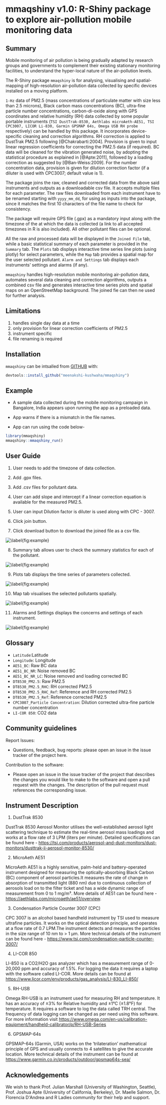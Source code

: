 
# mmaqshiny v1.0: R-Shiny package to explore air-pollution mobile monitoring data 

<!-- badges: start -->
<!-- badges: end -->

## Summary

Mobile monitoring of air pollution is being gradually adapted by research groups and governments to complement their existing stationary monitoring facilities, to understand the hyper-local nature of the air-pollution levels.

The R-Shiny package `mmaqshiny` is for analysing, visualising and spatial-mapping of high-resolution air-pollution data collected by specific devices installed on a moving platform. 

`1-Hz` data of PM2.5 (mass concentrations of particulate matter with size less than 2.5 microns), Black carbon mass concentrations (BC), ultra-fine particle number concentrations, carbon-di-oxide along with GPS coordinates and relative humidity (RH) data collected by some popular portable instruments (`TSI DustTrak-8530, Aethlabs microAeth-AE51, TSI CPC3007, LICOR Li-830, Garmin GPSMAP 64s, Omega USB RH probe` respectively) can be handled by this package. It incorporates device-specific cleaning and correction algorithms. RH correction is applied to DustTrak PM2.5 following [@Chakrabarti:2004]. Provision is given to input linear regression coefficients for correcting the PM2.5 data (if required). BC data will be cleaned for the vibration generated noise, by adopting the statistical procedure as explained in [@Apte:2011], followed by a loading correction as suggested by [@Ban-Weiss:2009]. For the number concentration data, provision is given for dilution correction factor (if a diluter is used with CPC3007; default value is 1).

The package joins the raw, cleaned and corrected data from the above said instruments and outputs as a downloadable csv file. It accepts multiple files for each parameter. The raw files downloaded from each instrument have to be renamed starting with `yyyy_mm_dd`, for using as inputs into the package, since it matches the first 10 characters of the file name to check for consistency.

The package will require GPS file (.gpx) as a mandatory input along with the timezone of the at which the data is collected (a link to all accepted timezones in R is also included). All other pollutant files can be optional. 

All the raw and processed data will be displayed in the `Joined File` tab, while a basic statistical summary of each parameter is provided in the `Summary` tab. The `Plots` tab displays interactive  time series line plots (using plotly) for select parameters, while the `Map` tab provides a spatial map for the user selected pollutant. `Alarm and Settings` tab displays each instruments’ settings and alarms (if any).


`mmaqshiny` handles high-resolution mobile monitoring air-pollution data, automates several data cleaning and correction algorithms, outputs a combined csv file and generates interactive time series plots and spatial maps on an OpenStreetMap background. The joined fie can then ne used for further analysis.


## Limitations

1) handles single day data at a time
2) only provision for linear correction coefficients of PM2.5
3) instrument specific 
4) file renaming is required


## Installation

`mmaqshiny` can be intsalled from [GITHUB](https://github.com/) with:

``` r
devtools::install_github("meenakshi-kushwaha/mmaqshiny")
```

## Example

- A sample data collected during the mobile monitoring campaign in Bangalore, India appears upon running the app as a preloaded data.

- App warns if there is a mismatch in the file names.

- App can run using the code below- 

``` r
library(mmaqshiny)
mmaqshiny::mmaqshiny_run()
```

## User Guide

1. User needs to add the timezone of data collection. 

2. Add .gpx files. 

3. Add .csv files for pollutant data.

4. User can add slope and intercept if a linear correction equation is available for the measured PM2.5. 

5. User can input Dilution factor is diluter is used along with CPC - 3007. 

6. Click join button. 

7. Click download button to download the joined file as a csv file.

![\label{fig:example}](007.png)

8. Summary tab allows user to check the summary statistics for each of the pollutant. 

![\label{fig:example}](008.png)

9. Plots tab displays the time series of parameters collected. 

![\label{fig:example}](005.png)

10. Map tab visualises the selected pollutants spatially.

![\label{fig:example}](002.png)

11. Alarms and Settings displays the concerns and settings of each instrument. 

![\label{fig:example}](003.png)


## Glossary
- `Latitude`:Latitude
- `Longitude`: Longitude
- `AE51_BC`: Raw BC data 
- `AE51_BC_NR`: Noise removed BC 
- `AE51_BC_NR_LC`: Noise removed and loading corrected BC
- `DT8530_PM2.5`: Raw PM2.5
- `DT8530_PM2.5_RHC`: RH corrected PM2.5
- `DT8530_PM2.5_RHC_Ref`: Reference and RH corrected PM2.5
- `DT8530_PM2.5_Ref`: Reference corrected PM2.5
- `CPC3007_Particle Concentration`: Dilution corrected ultra-fine particle number concentration
- `LI-COR 850`: CO2 data


## Community guidelines

Report Issues:

- Questions, feedback, bug reports: please open an issue in the issue tracker of the project here.

Contribution to the software:

- Please open an issue in the issue tracker of the project that describes the changes you would like to make to the software and open a pull request with the changes. The description of the pull request must references the corresponding issue.


## Instrument Description

1. DustTrak 8530

DustTrak 8530 Aerosol Monitor utilises the well-established aerosol light scattering technique to estimate the real-time aerosol mass loadings and works at a flow rate of 3 LPM (liters per minute).  Detailed specifications can be found here - https://tsi.com/products/aerosol-and-dust-monitors/dust-monitors/dusttrak-ii-aerosol-monitor-8530/


2. MicroAeth AE51

MicroAeth AE51 is a highly sensitive, palm-held and battery-operated instrument designed for measuring the optically-absorbing Black Carbon (BC) component of aerosol particles.It measures the rate of change in absorption of transmitted light (880 nm) due to continuous collection of aerosols load on to the filter ticket and has a wide dynamic range of measurement from 0 to 1 mg/m³. More details of AE51 can be found here -  https://aethlabs.com/microaeth/ae51/overview.

3. Condensation Particle Counter 3007 (CPC)

CPC 3007 is an alcohol based handheld instrument by TSI used to measure ultrafine particles. It works on the optical detection principle, and operates at a flow rate of 0.7 LPM.The instrument detects and measures the particles in the size range of 10 nm to > 1 µm. More technical details of the instrument can be found here - https://www.tsi.com/condensation-particle-counter-3007/

4. LI-COR 850

LI-850 is a CO2/H2O gas analyzer which has a measurement range of 0-20,000 ppm and accuracy of 1.5%. For logging the data it requires a laptop with the software called LI-COR. More details can be found at https://www.licor.com/env/products/gas_analysis/LI-830_LI-850/ 

5. RH-USB

Omega RH-USB is an instrument used for measuring RH and temperature. It has an accuracy of ±3% for Relative humidity and  ±1°C (±1.8°F) for temperature. It requires a software to log the data called TRH central. The frequency of data logging can be changed as per need using this software. For more information visit https://www.omega.com/en-us/calibration-equipment/handheld-calibrator/p/RH-USB-Series

6. GPSMAP-64s

GPSMAP-64s (Garmin, USA) works on the ‘trilateration’ mathematical principle of GPS and usually connects to 4 satellites to give the accurate location. More technical details of the instrument can be found at https://www.garmin.co.in/products/outdoor/gpsmap64s-sea/



## Acknowledgements

We wish to thank Prof. Julian Marshall (University of Washington, Seattle), Prof. Joshua Apte (University of California, Berkeley), Dr. Maelle Salmon, Dr. Florencia D'Andrea and R Ladies community for their help and support.

